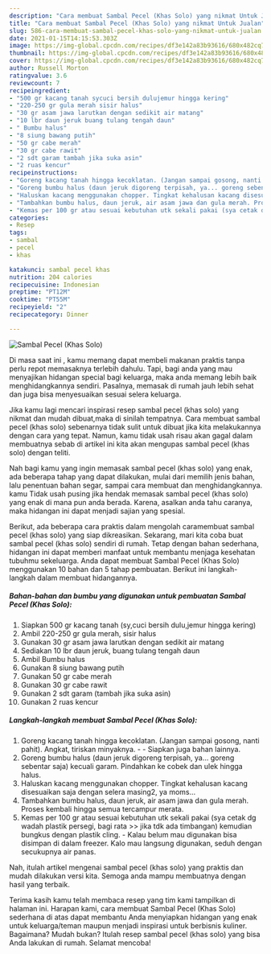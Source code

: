```yaml
---
description: "Cara membuat Sambal Pecel (Khas Solo) yang nikmat Untuk Jualan"
title: "Cara membuat Sambal Pecel (Khas Solo) yang nikmat Untuk Jualan"
slug: 586-cara-membuat-sambal-pecel-khas-solo-yang-nikmat-untuk-jualan
date: 2021-01-15T14:15:53.303Z
image: https://img-global.cpcdn.com/recipes/df3e142a83b93616/680x482cq70/sambal-pecel-khas-solo-foto-resep-utama.jpg
thumbnail: https://img-global.cpcdn.com/recipes/df3e142a83b93616/680x482cq70/sambal-pecel-khas-solo-foto-resep-utama.jpg
cover: https://img-global.cpcdn.com/recipes/df3e142a83b93616/680x482cq70/sambal-pecel-khas-solo-foto-resep-utama.jpg
author: Russell Morton
ratingvalue: 3.6
reviewcount: 7
recipeingredient:
- "500 gr kacang tanah sycuci bersih dulujemur hingga kering"
- "220-250 gr gula merah sisir halus"
- "30 gr asam jawa larutkan dengan sedikit air matang"
- "10 lbr daun jeruk buang tulang tengah daun"
- " Bumbu halus"
- "8 siung bawang putih"
- "50 gr cabe merah"
- "30 gr cabe rawit"
- "2 sdt garam tambah jika suka asin"
- "2 ruas kencur"
recipeinstructions:
- "Goreng kacang tanah hingga kecoklatan. (Jangan sampai gosong, nanti pahit). Angkat, tiriskan minyaknya.  Siapkan juga bahan lainnya."
- "Goreng bumbu halus (daun jeruk digoreng terpisah, ya... goreng sebentar saja) kecuali garam. Pindahkan ke cobek dan ulek hingga halus."
- "Haluskan kacang menggunakan chopper. Tingkat kehalusan kacang disesuaikan saja dengan selera masing2, ya moms..."
- "Tambahkan bumbu halus, daun jeruk, air asam jawa dan gula merah. Proses kembali hingga semua tercampur merata."
- "Kemas per 100 gr atau sesuai kebutuhan utk sekali pakai (sya cetak dg wadah plastik persegi, bagi rata &gt;&gt; jika tdk ada timbangan) kemudian bungkus dengan plastik cling.  Kalau belum mau digunakan bisa disimpan di dalam freezer. Kalo mau langsung digunakan, seduh dengan secukupnya air panas."
categories:
- Resep
tags:
- sambal
- pecel
- khas

katakunci: sambal pecel khas 
nutrition: 204 calories
recipecuisine: Indonesian
preptime: "PT12M"
cooktime: "PT55M"
recipeyield: "2"
recipecategory: Dinner

---
```



![Sambal Pecel (Khas Solo)](https://img-global.cpcdn.com/recipes/df3e142a83b93616/680x482cq70/sambal-pecel-khas-solo-foto-resep-utama.jpg)

Di masa  saat ini , kamu memang dapat membeli makanan praktis tanpa perlu repot memasaknya terlebih dahulu. Tapi, bagi anda yang mau menyajikan hidangan special bagi keluarga, maka anda memang lebih baik menghidangkannya sendiri. Pasalnya, memasak di rumah jauh lebih sehat dan juga bisa menyesuaikan sesuai selera keluarga.

Jika kamu lagi mencari inspirasi resep sambal pecel (khas solo) yang nikmat dan mudah dibuat,maka di sinilah tempatnya. Cara membuat sambal pecel (khas solo)  sebenarnya tidak sulit untuk dibuat jika kita melakukannya dengan cara yang tepat. Namun, kamu tidak usah risau akan gagal dalam membuatnya 
sebab di artikel ini kita akan mengupas sambal pecel (khas solo) dengan teliti.  



Nah bagi kamu yang ingin memasak sambal pecel (khas solo) yang enak, ada beberapa tahap yang dapat dilakukan, mulai dari memilih jenis bahan, lalu penentuan bahan segar, sampai cara membuat dan menghidangkannya. kamu Tidak usah pusing jika hendak memasak sambal pecel (khas solo) yang enak di mana pun anda berada. Karena, asalkan anda  tahu caranya, maka hidangan ini dapat menjadi sajian yang spesial.

Berikut, ada beberapa cara praktis  dalam mengolah caramembuat sambal pecel (khas solo) yang siap dikreasikan. Sekarang, mari kita coba buat sambal pecel (khas solo) sendiri di rumah. Tetap dengan bahan sederhana, hidangan ini dapat memberi manfaat untuk membantu menjaga kesehatan tubuhmu sekeluarga. Anda dapat membuat Sambal Pecel (Khas Solo) menggunakan 10 bahan dan 5 tahap pembuatan. Berikut ini langkah-langkah dalam membuat hidangannya.

<!--inarticleads1-->

##### Bahan-bahan dan bumbu yang digunakan untuk pembuatan Sambal Pecel (Khas Solo):

1. Siapkan 500 gr kacang tanah (sy,cuci bersih dulu,jemur hingga kering)
1. Ambil 220-250 gr gula merah, sisir halus
1. Gunakan 30 gr asam jawa larutkan dengan sedikit air matang
1. Sediakan 10 lbr daun jeruk, buang tulang tengah daun
1. Ambil  Bumbu halus
1. Gunakan 8 siung bawang putih
1. Gunakan 50 gr cabe merah
1. Gunakan 30 gr cabe rawit
1. Gunakan 2 sdt garam (tambah jika suka asin)
1. Gunakan 2 ruas kencur




<!--inarticleads2-->

##### Langkah-langkah membuat Sambal Pecel (Khas Solo):

1. Goreng kacang tanah hingga kecoklatan. (Jangan sampai gosong, nanti pahit). Angkat, tiriskan minyaknya. -  - Siapkan juga bahan lainnya.
1. Goreng bumbu halus (daun jeruk digoreng terpisah, ya... goreng sebentar saja) kecuali garam. Pindahkan ke cobek dan ulek hingga halus.
1. Haluskan kacang menggunakan chopper. Tingkat kehalusan kacang disesuaikan saja dengan selera masing2, ya moms...
1. Tambahkan bumbu halus, daun jeruk, air asam jawa dan gula merah. Proses kembali hingga semua tercampur merata.
1. Kemas per 100 gr atau sesuai kebutuhan utk sekali pakai (sya cetak dg wadah plastik persegi, bagi rata &gt;&gt; jika tdk ada timbangan) kemudian bungkus dengan plastik cling.  - Kalau belum mau digunakan bisa disimpan di dalam freezer. Kalo mau langsung digunakan, seduh dengan secukupnya air panas.




Nah, itulah artikel mengenai  sambal pecel (khas solo)  yang praktis dan mudah dilakukan versi kita. Semoga anda mampu membuatnya dengan hasil yang terbaik. 

Terima kasih kamu telah membaca resep yang tim kami tampilkan di halaman ini. Harapan kami, cara membuat  Sambal Pecel (Khas Solo) sederhana di atas dapat membantu Anda menyiapkan hidangan yang enak untuk keluarga/teman maupun menjadi inspirasi untuk berbisnis kuliner. Bagaimana? Mudah bukan? Itulah resep sambal pecel (khas solo) yang bisa Anda lakukan di rumah. Selamat mencoba!

